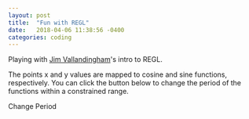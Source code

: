 ```yaml
---
layout: post
title:  "Fun with REGL"
date:   2018-04-06 11:38:56 -0400
categories: coding
---
```

Playing with [Jim Vallandingham](http://vallandingham.me/regl_intro.html)'s intro to REGL.

The points x and y values are mapped to cosine and sine functions, respectively. You can click the button below to change the period of the functions within a constrained range.

<style>
    canvas {
        width: 70vw !important;
        height: 70vh !important;
        display: block !important;
        margin: auto !important;
        border: 1px solid #f00 !important;
        position: inherit !important;
    }
</style>

<div id="button">Change Period</div>
<script language="javascript" src="https://npmcdn.com/regl/dist/regl.min.js"></script>
<script src="/js/regl-periods.js"></script>
